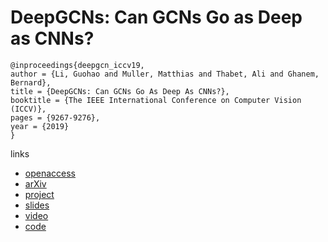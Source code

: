 # DeepGCNs: Can GCNs Go as Deep as CNNs?

```
@inproceedings{deepgcn_iccv19,
author = {Li, Guohao and Muller, Matthias and Thabet, Ali and Ghanem, Bernard},
title = {DeepGCNs: Can GCNs Go As Deep As CNNs?},
booktitle = {The IEEE International Conference on Computer Vision (ICCV)},
pages = {9267-9276},
year = {2019}
}
```

links
- [openaccess](http://openaccess.thecvf.com/content_ICCV_2019/html/Li_DeepGCNs_Can_GCNs_Go_As_Deep_As_CNNs_ICCV_2019_paper.html)
- [arXiv](https://arxiv.org/abs/1904.03751)
- [project](https://sites.google.com/view/deep-gcns)
- [slides](https://docs.google.com/presentation/d/1L82wWymMnHyYJk3xUKvteEWD5fX0jVRbCbI65Cxxku0/present#slide=id.g5b05927e46_4_61)
- [video](https://youtu.be/CHB96wBV4Ts)
- [code](https://github.com/lightaime/deep_gcns)
